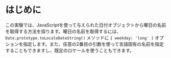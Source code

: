 # はじめに

この実験では、JavaScriptを使って与えられた日付オブジェクトから曜日の名前を取得する方法を探ります。曜日の名前を取得するには、`Date.prototype.toLocaleDateString()` メソッドに `{ weekday: 'long' }` オプションを指定します。また、任意の2番目の引数を使って言語固有の名前を指定することもできますし、既定のロケールを使うこともできます。

